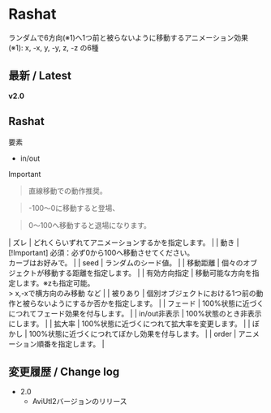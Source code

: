 # Rashat

ランダムで6方向(※1)へ1つ前と被らないように移動するアニメーション効果
(※1): x, -x, y, -y, z, -z の6種

## 最新 / Latest

**v2.0**

## Rashat

要素
* in/out

> [!IMPORTANT]

> 直線移動での動作推奨。

> -100～0に移動すると登場、

> 0～100へ移動すると退場になります。

| ズレ | どれくらいずれてアニメーションするかを指定します。 |
| 動き | [!Important] 必須：必ず0から100へ移動させてください。<br>カーブはお好みで。 |
| seed | ランダムのシード値。 |
| 移動距離 | 個々のオブジェクトが移動する距離を指定します。 |
| 有効方向指定 | 移動可能な方向を指定します。※zも指定可能。<br>> x,-xで横方向のみ移動 など |
| 被りあり | 個別オブジェクトにおける1つ前の動作と被らないようにするか否かを指定します。 |
| フェード | 100%状態に近づくにつれてフェード効果を付与します。 |
| in/out非表示 | 100%状態のとき非表示にします。 |
| 拡大率 | 100%状態に近づくにつれて拡大率を変更します。 |
| ぼかし | 100%状態に近づくにつれてぼかし効果を付与します。 |
| order | アニメーション順番を指定します。 |



## 変更履歴 / Change log

- 2.0
    - AviUtl2バージョンのリリース